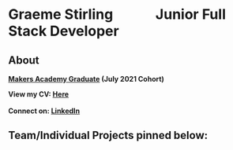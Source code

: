 # Graeme Stirling &nbsp; &nbsp; &nbsp; &nbsp; &nbsp; &nbsp; **Junior Full Stack Developer**
## About
**[Makers Academy Graduate](https://www.makers.tech/about-us/) (July 2021 Cohort)** <br>

**View my CV: [Here](https://github.com/gjstirling/CV/blob/master/README.md) <br>  
Connect on: [LinkedIn](https://www.linkedin.com/in/graemejstirling/)**

## Team/Individual Projects pinned below:  

